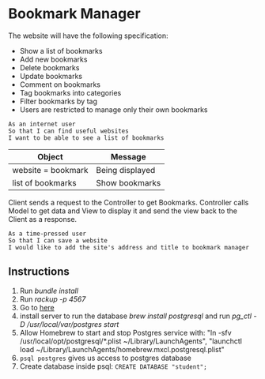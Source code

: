 # Bookmark Manager

The website will have the following specification:

- Show a list of bookmarks
- Add new bookmarks
- Delete bookmarks
- Update bookmarks
- Comment on bookmarks
- Tag bookmarks into categories
- Filter bookmarks by tag
- Users are restricted to manage only their own bookmarks

```
As an internet user
So that I can find useful websites
I want to be able to see a list of bookmarks
```

| Object                | Message                 |
| --------------------- | ----------------------- |
| website = bookmark    | Being displayed         |
| list of bookmarks     | Show bookmarks          |

Client sends a request to the Controller to get Bookmarks.
Controller calls Model to get data and View to display it and send the view back to the Client as a response.

```
As a time-pressed user
So that I can save a website
I would like to add the site's address and title to bookmark manager
```

## Instructions
1. Run _bundle install_
2. Run _rackup -p 4567_
3. Go to [here](url (http://localhost:4567))
4. install server to run the database _brew install postgresql_ and run _pg\_ctl -D /usr/local/var/postgres start_
5. Allow Homebrew to start and stop Postgres service with: "ln -sfv /usr/local/opt/postgresql/*.plist ~/Library/LaunchAgents", 
"launchctl load ~/Library/LaunchAgents/homebrew.mxcl.postgresql.plist"
6. `psql postgres` gives us access to postgres database
7. Create database inside psql: `CREATE DATABASE "student";`